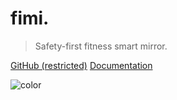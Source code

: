 # fimi.

> Safety-first fitness smart mirror.

[GitHub (restricted)](https://creichel.github.io/FiMi-Fitness-Smart-Mirror/)
[Documentation](README.md)

![color](#f0f0f0)